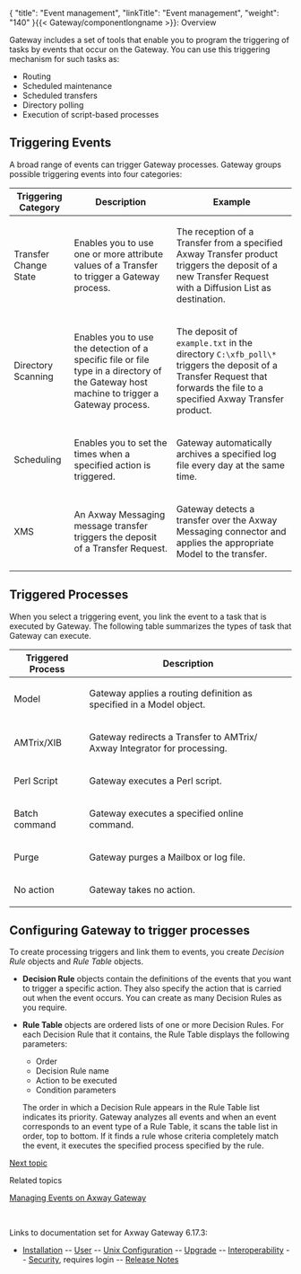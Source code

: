 {
    "title": "Event management",
    "linkTitle": "Event management",
    "weight": "140"
}{{< Gateway/componentlongname  >}}: Overview

Gateway includes a set of tools that enable you to program the triggering of tasks by events that occur on the Gateway. You can use this triggering mechanism for such tasks as:

-   Routing
-   Scheduled maintenance
-   Scheduled transfers
-   Directory polling
-   Execution of script-based processes

## Triggering Events

A broad range of events can trigger Gateway processes. Gateway groups possible triggering events into four categories:

<table>
         
         
         
         
   
   <thead>
      <tr>
<th class="HeadE-Column1-Header1">Triggering Category         </th>
<th class="HeadE-Column1-Header1">Description         </th>
<th class="HeadD-Column1-Header1">Example         </th>
      </tr>
   </thead>
   <tbody>
      <tr>
         <td><p>Transfer Change State</p>         </td>
         <td><p>Enables you to use one or more attribute values of a Transfer to trigger a Gateway process.</p>         </td>
         <td><p>The reception of a Transfer from a specified Axway Transfer product triggers the deposit of a new Transfer Request with a Diffusion List as destination.</p>         </td>
      </tr>
      <tr>
         <td><p>Directory Scanning</p>         </td>
         <td><p>Enables you to use the detection of a specific file or file type in a directory of the Gateway host machine to trigger a Gateway process.</p>         </td>
         <td><p>The deposit of <code>example.txt</code> in the directory <code>C:\xfb_poll\*</code> triggers the deposit of a Transfer Request that forwards the file to a specified Axway Transfer product.</p>         </td>
      </tr>
      <tr>
         <td><p>Scheduling</p>         </td>
         <td><p>Enables you to set the times when a specified action is triggered.</p>         </td>
         <td><p>Gateway automatically archives a specified log file every day at the same time.</p>         </td>
      </tr>
      <tr>
         <td><p>XMS</p>         </td>
         <td><p>An Axway Messaging message transfer triggers the deposit of a Transfer Request.</p>         </td>
         <td><p>Gateway detects a transfer over the Axway Messaging connector and applies the appropriate Model to the transfer.</p>         </td>
      </tr>
   </tbody>
</table>

## Triggered Processes

When you select a triggering event, you link the event to a task that is executed by Gateway. The following table summarizes the types of task that Gateway can execute.

<table>
         
         
         
   
   <thead>
      <tr>
<th class="HeadE-Column1-Header1">Triggered Process         </th>
<th class="HeadD-Column1-Header1">Description         </th>
      </tr>
   </thead>
   <tbody>
      <tr>
         <td><p>Model</p>         </td>
         <td><p>Gateway applies a routing definition as specified in a Model object.</p>         </td>
      </tr>
      <tr>
         <td><p>AMTrix/XIB</p>         </td>
         <td><p>Gateway redirects a Transfer to AMTrix/ Axway Integrator for processing.</p>         </td>
      </tr>
      <tr>
         <td><p>Perl Script</p>         </td>
         <td><p>Gateway executes a Perl script.</p>         </td>
      </tr>
      <tr>
         <td><p>Batch command</p>         </td>
         <td><p>Gateway executes a specified online command.</p>         </td>
      </tr>
      <tr>
         <td><p>Purge</p>         </td>
         <td><p>Gateway purges a Mailbox or log file.</p>         </td>
      </tr>
      <tr>
         <td><p>No action</p>         </td>
         <td><p>Gateway takes no action.</p>         </td>
      </tr>
   </tbody>
</table>

## Configuring Gateway to trigger processes

To create processing triggers and link them to events, you create *Decision Rule* objects and *Rule Table* objects.

-   **Decision Rule** objects contain the definitions of the events that you want to trigger a specific action. They also specify the action that is carried out when the event occurs. You can create as many Decision Rules as you require.
-   <span style="font-weight: bold;">Rule Table</span> objects are ordered lists of one or more Decision Rules. For each Decision Rule that it contains, the Rule Table displays the following parameters:
    -   Order
    -   Decision Rule name
    -   Action to be executed
    -   Condition parameters

      
    The order in which a Decision Rule appears in the Rule Table list indicates its priority. Gateway analyzes all events and when an event corresponds to an event type of a Rule Table, it scans the table list in order, top to bottom. If it finds a rule whose criteria completely match the event, it executes the specified process specified by the rule.

[Next topic](../ov_routing)

Related topics

[Managing Events on <span class="mc-variable axway_variables.Component_Long_Name variable">Axway Gateway</span>](../../managing_events_start_here)

 

Links to documentation set for Axway Gateway <span class="mc-variable axway_variables.Release_Number variable">6.17.3</span>:

-   [Installation](/bundle/Gateway_6173_InstallationGuide_allOS_en_HTML5/page/Content/start_page.htm) -- [User](/bundle/Gateway_6173_UsersGuide_allOS_en_HTML5/page/Content/start_page.htm) -- [Unix Configuration](/bundle/Gateway_6173_ConfigurationGuide_UNIX_en_HTML5/page/Content/start_page.htm) -- [Upgrade](/bundle/Gateway_6173_UpgradeGuide_allOS_en_HTML5/page/Content/start_page.htm) -- [Interoperability](/bundle/Gateway_6173_InteroperabilityGuide_allOS_en_HTML5/page/Content/start_page.htm) -- [Security](/bundle/Gateway_6173_SecurityGuide_allOS_en_HTML5/page/Content/start_page.htm), requires login -- [Release Notes](/bundle/Gateway_6173_ReleaseNotes_allOS_en_HTML5/page/Content/Gateway_ReleaseNotes_allOS_en.htm)
